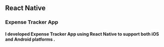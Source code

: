 ## React Native
### Expense Tracker App 
#### I developed Expense Tracker App  using React Native to support both iOS and Android platforms .
